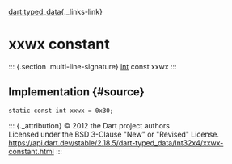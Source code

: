 [dart:typed\_data](../../dart-typed_data/dart-typed_data-library){._links-link}

xxwx constant
=============

::: {.section .multi-line-signature}
[int](../../dart-core/int-class) const xxwx
:::

Implementation {#source}
--------------

``` {.language-dart data-language="dart"}
static const int xxwx = 0x30;
```

::: {._attribution}
© 2012 the Dart project authors\
Licensed under the BSD 3-Clause \"New\" or \"Revised\" License.\
<https://api.dart.dev/stable/2.18.5/dart-typed_data/Int32x4/xxwx-constant.html>
:::
